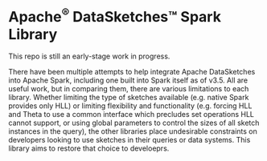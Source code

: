 <!--
    Licensed to the Apache Software Foundation (ASF) under one
    or more contributor license agreements.  See the NOTICE file
    distributed with this work for additional information
    regarding copyright ownership.  The ASF licenses this file
    to you under the Apache License, Version 2.0 (the
    "License"); you may not use this file except in compliance
    with the License.  You may obtain a copy of the License at

      http://www.apache.org/licenses/LICENSE-2.0

    Unless required by applicable law or agreed to in writing,
    software distributed under the License is distributed on an
    "AS IS" BASIS, WITHOUT WARRANTIES OR CONDITIONS OF ANY
    KIND, either express or implied.  See the License for the
    specific language governing permissions and limitations
    under the License.
-->

# Apache<sup>&reg;</sup> DataSketches&trade; Spark Library

This repo is still an early-stage work in progress.

There have been multiple attempts to help integrate Apache DataSketches into Apache Spark, including one built into Spark itself as of v3.5. All are useful work, but in comparing them, there are various limitations to each library. Whether limiting the type of sketches available
(e.g. native Spark provides only HLL) or limiting flexibility and functionality (e.g. forcing HLL and Theta to use a common interface which precludes set operations HLL cannot support, or using global parameters to control the sizes of all sketch instances in the query), the other libraries place undesirable constraints on developers looking to use sketches in their queries or data systems. This library aims to restore that choice to develoeprs.
